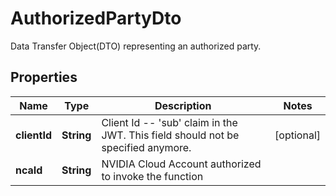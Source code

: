 

# AuthorizedPartyDto

Data Transfer Object(DTO) representing an authorized party.

## Properties

| Name | Type | Description | Notes |
|------------ | ------------- | ------------- | -------------|
|**clientId** | **String** | Client Id -- &#39;sub&#39; claim in the JWT. This field should not be  specified anymore. |  [optional] |
|**ncaId** | **String** | NVIDIA Cloud Account authorized to invoke the function |  |



